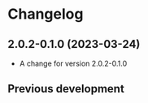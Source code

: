 # Changelog

## 2.0.2-0.1.0 (2023-03-24)


* A change for version 2.0.2-0.1.0

## Previous development

### 